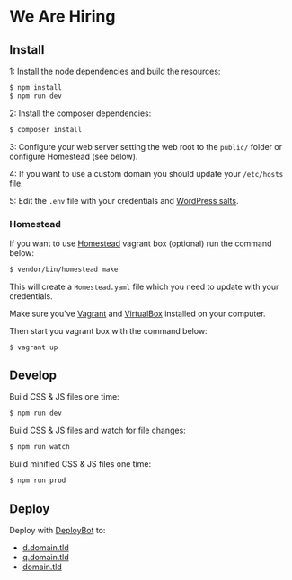 # We Are Hiring

## Install

1: Install the node dependencies and build the resources:

```bash
$ npm install
$ npm run dev
```

2: Install the composer dependencies:

```bash
$ composer install
```

3: Configure your web server setting the web root to the `public/` folder or configure Homestead (see below).

4: If you want to use a custom domain you should update your `/etc/hosts` file.

5: Edit the `.env` file with your credentials and [WordPress salts](https://wordplate.github.io/salt/).

### Homestead

If you want to use [Homestead](https://laravel.com/docs/homestead#per-project-installation) vagrant box (optional) run the command below:

```bash
$ vendor/bin/homestead make
```

This will create a `Homestead.yaml` file which you need to update with your credentials.

Make sure you've [Vagrant](https://www.vagrantup.com/) and [VirtualBox](https://www.virtualbox.org/) installed on your computer.

Then start you vagrant box with the command below:

```bash
$ vagrant up
```

## Develop

Build CSS & JS files one time:

```bash
$ npm run dev
```

Build CSS & JS files and watch for file changes:

```bash
$ npm run watch
```

Build minified CSS & JS files one time:

```bash
$ npm run prod
```

## Deploy

Deploy with [DeployBot](https://hoymultimedia.deploybot.com/NNNNNN-NNNNN-project/) to:

* [d.domain.tld](http://d.domain.tld)
* [q.domain.tld](http://q.domain.tld)
* [domain.tld](http://domain.tld)
